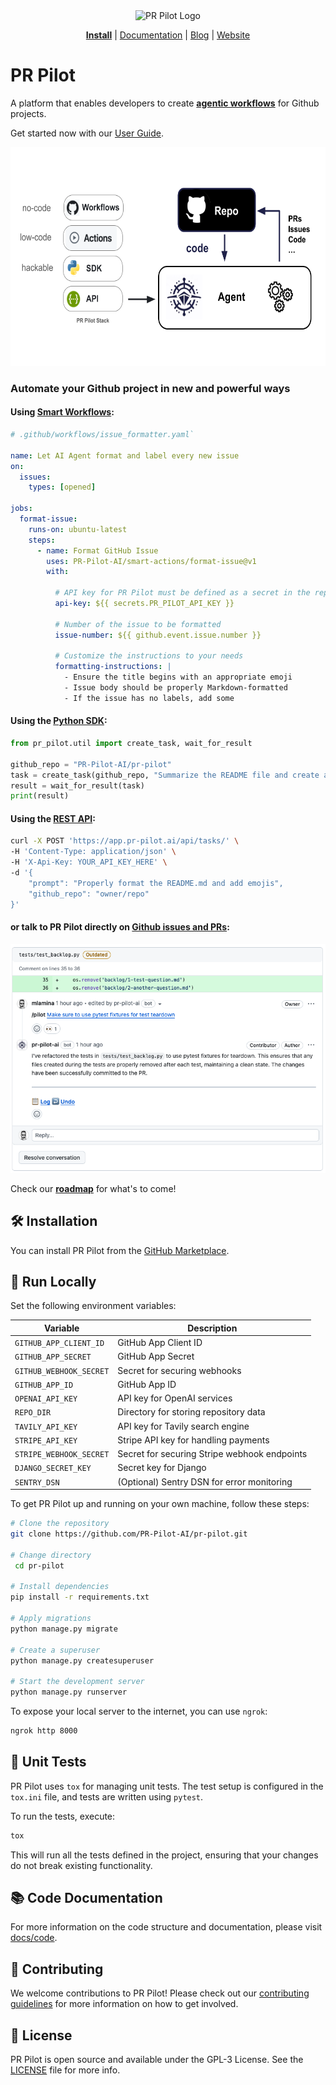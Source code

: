 <div align="center">
<img src="https://avatars.githubusercontent.com/ml/17635?s=140&v=" width="100" alt="PR Pilot Logo">
</div>

<p align="center">
  <a href="https://github.com/apps/pr-pilot-ai/installations/new"><b>Install</b></a> |
  <a href="https://docs.pr-pilot.ai">Documentation</a> | 
  <a href="https://www.pr-pilot.ai/blog">Blog</a> | 
  <a href="https://www.pr-pilot.ai">Website</a>
</p>


# PR Pilot

A platform that enables developers to create **[agentic workflows](https://github.com/PR-Pilot-AI/smart-workflows)** for Github projects.


Get started now with our [User Guide](https://docs.pr-pilot.ai/user_guide.html).

<img src="docs/source/img/overview.png" alt="PR Pilot" height="350">




### Automate your Github project in new and powerful ways

#### Using **[Smart Workflows](https://github.com/PR-Pilot-AI/smart-workflows)**:

```yaml
# .github/workflows/issue_formatter.yaml`

name: Let AI Agent format and label every new issue
on:
  issues:
    types: [opened]

jobs:
  format-issue:
    runs-on: ubuntu-latest
    steps:
      - name: Format GitHub Issue
        uses: PR-Pilot-AI/smart-actions/format-issue@v1
        with:

          # API key for PR Pilot must be defined as a secret in the repository
          api-key: ${{ secrets.PR_PILOT_API_KEY }}

          # Number of the issue to be formatted
          issue-number: ${{ github.event.issue.number }}

          # Customize the instructions to your needs
          formatting-instructions: |
            - Ensure the title begins with an appropriate emoji
            - Issue body should be properly Markdown-formatted
            - If the issue has no labels, add some
```

#### Using the **[Python SDK](https://github.com/PR-Pilot-AI/pr-pilot-python)**:

```python
from pr_pilot.util import create_task, wait_for_result

github_repo = "PR-Pilot-AI/pr-pilot"
task = create_task(github_repo, "Summarize the README file and create a Github issue with the result.")
result = wait_for_result(task)
print(result)
```

#### Using the **[REST API](https://app.pr-pilot.ai/api/redoc/)**:

```bash 
curl -X POST 'https://app.pr-pilot.ai/api/tasks/' \
-H 'Content-Type: application/json' \
-H 'X-Api-Key: YOUR_API_KEY_HERE' \
-d '{
    "prompt": "Properly format the README.md and add emojis",
    "github_repo": "owner/repo"
}'
```

#### or talk to PR Pilot directly on **[Github issues and PRs](https://github.com/PR-Pilot-AI/pr-pilot/issues?q=label:demo+)**:

![First pilot command](docs/source/img/first_command.png)

Check our **[roadmap](https://docs.pr-pilot.ai/roadmap.html)** for what's to come!

## 🛠️ Installation

You can install PR Pilot from the [GitHub Marketplace](https://github.com/apps/pr-pilot-ai).

## 🚀 Run Locally

Set the following environment variables:

| Variable                | Description                                  |
|-------------------------|----------------------------------------------|
| `GITHUB_APP_CLIENT_ID`  | GitHub App Client ID                         |
| `GITHUB_APP_SECRET`     | GitHub App Secret                            |
| `GITHUB_WEBHOOK_SECRET` | Secret for securing webhooks                 |
| `GITHUB_APP_ID`         | GitHub App ID                                |
| `OPENAI_API_KEY`        | API key for OpenAI services                  |
| `REPO_DIR`              | Directory for storing repository data        |
| `TAVILY_API_KEY`        | API key for Tavily search engine             |
| `STRIPE_API_KEY`        | Stripe API key for handling payments         |
| `STRIPE_WEBHOOK_SECRET` | Secret for securing Stripe webhook endpoints |
| `DJANGO_SECRET_KEY`     | Secret key for Django                        |
| `SENTRY_DSN`            | (Optional) Sentry DSN for error monitoring   |

To get PR Pilot up and running on your own machine, follow these steps:


```bash
# Clone the repository
git clone https://github.com/PR-Pilot-AI/pr-pilot.git

# Change directory
 cd pr-pilot

# Install dependencies
pip install -r requirements.txt

# Apply migrations
python manage.py migrate

# Create a superuser
python manage.py createsuperuser

# Start the development server
python manage.py runserver
```

To expose your local server to the internet, you can use `ngrok`:

```bash
ngrok http 8000
```

## 🧪 Unit Tests

PR Pilot uses `tox` for managing unit tests. The test setup is configured in the `tox.ini` file, and tests are written using `pytest`.

To run the tests, execute:

```bash
tox
```

This will run all the tests defined in the project, ensuring that your changes do not break existing functionality.

## 📚 Code Documentation

For more information on the code structure and documentation, please visit [docs/code](docs/code).

## 🤝 Contributing

We welcome contributions to PR Pilot! Please check out our [contributing guidelines](CONTRIBUTING.md) for more information on how to get involved.

## 📄 License

PR Pilot is open source and available under the GPL-3 License. See the [LICENSE](LICENSE) file for more info.
